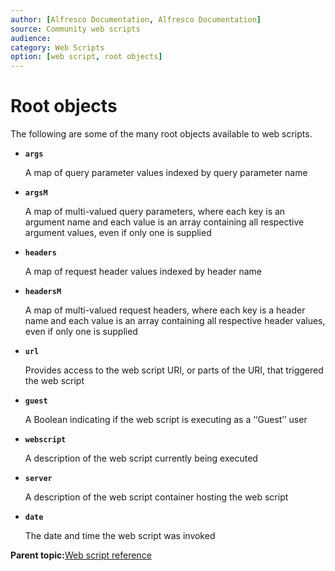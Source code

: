 ```yaml
---
author: [Alfresco Documentation, Alfresco Documentation]
source: Community web scripts
audience: 
category: Web Scripts
option: [web script, root objects]
---
```


# Root objects

The following are some of the many root objects available to web scripts.

-   **`args`**

    A map of query parameter values indexed by query parameter name


-   **`argsM`**

    A map of multi-valued query parameters, where each key is an argument name and each value is an array containing all respective argument values, even if only one is supplied

-   **`headers`**

    A map of request header values indexed by header name


-   **`headersM`**

    A map of multi-valued request headers, where each key is a header name and each value is an array containing all respective header values, even if only one is supplied


-   **`url`**

    Provides access to the web script URI, or parts of the URI, that triggered the web script


-   **`guest`**

    A Boolean indicating if the web script is executing as a ‘‘Guest’’ user


-   **`webscript`**

    A description of the web script currently being executed


-   **`server`**

    A description of the web script container hosting the web script


-   **`date`**

    The date and time the web script was invoked


**Parent topic:**[Web script reference](../concepts/dev-ws-reference.md)

